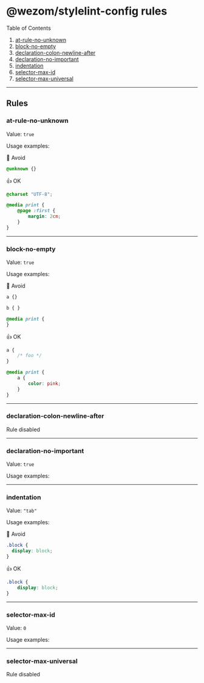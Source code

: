 # @wezom/stylelint-config rules

Table of Contents

[comment]: <> (TOC-START)

1. [at-rule-no-unknown](#at-rule-no-unknown)
1. [block-no-empty](#block-no-empty)
1. [declaration-colon-newline-after](#declaration-colon-newline-after)
1. [declaration-no-important](#declaration-no-important)
1. [indentation](#indentation)
1. [selector-max-id](#selector-max-id)
1. [selector-max-universal](#selector-max-universal)

[comment]: <> (TOC-END)

---

## Rules

[comment]: <> (RULES-START)


### at-rule-no-unknown

Value: `true`

Usage examples:

🚧 Avoid

```css
@unknown {}
```

👍 OK

```css
@charset "UTF-8";

@media print {
	@page :first {
		margin: 2cm;
	}
}
```

---


### block-no-empty

Value: `true`

Usage examples:

🚧 Avoid

```css
a {}

b { }

@media print {
}
```

👍 OK

```css
a {
	/* foo */
}

@media print {
	a {
		color: pink;
	}
}
```

---


### declaration-colon-newline-after

Rule disabled

---


### declaration-no-important

Value: `true`

Usage examples:



---


### indentation

Value: `"tab"`

Usage examples:

🚧 Avoid

```css
.block {
  display: block;
}
```

👍 OK

```css
.block {
	display: block;
}
```

---


### selector-max-id

Value: `0`

Usage examples:



---


### selector-max-universal

Rule disabled

[comment]: <> (RULES-END)

